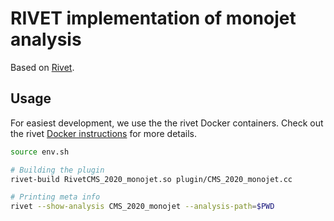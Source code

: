 # RIVET implementation of monojet analysis

Based on [Rivet](https://rivet.hepforge.org/).

## Usage

For easiest development, we use the the rivet Docker containers. Check out the rivet [Docker instructions](https://gitlab.com/hepcedar/rivet/-/blob/master/doc/tutorials/docker.md) for more details.


```bash
source env.sh

# Building the plugin
rivet-build RivetCMS_2020_monojet.so plugin/CMS_2020_monojet.cc

# Printing meta info
rivet --show-analysis CMS_2020_monojet --analysis-path=$PWD
```
